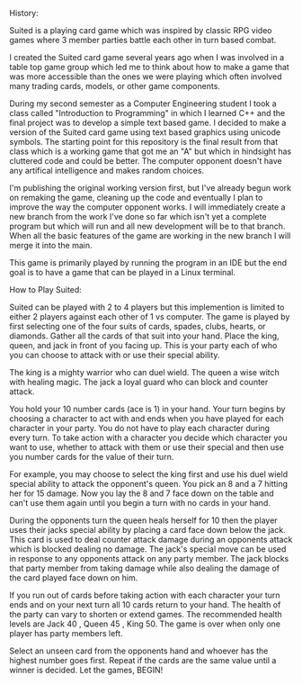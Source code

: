 History:

Suited is a playing card game which was inspired by classic RPG video games where 3 member parties battle each other in turn based combat.

I created the Suited card game several years ago when I was involved in a table top game group which led me to think about how to make a game that was more accessible than the ones we were playing which often involved many trading cards, models, or other game components.

During my second semester as a Computer Engineering student I took a class called "Introduction to Programming" in which I learned C++ and the final project was to develop a simple text based game. I decided to make a version of the Suited card game using text based graphics using unicode symbols. The starting point for this repository is the final result from that class which is a working game that got me an "A" but which in hindsight has cluttered code and could be better. The computer opponent doesn't have any artifical intelligence and makes random choices.

I'm publishing the original working version first, but I've already begun work on remaking the game, cleaning up the code and eventually I plan to improve the way the computer opponent works. I will immediately create a new branch from the work I've done so far which isn't yet a complete program but which will run and all new development will be to that branch. When all the basic features of the game are working in the new branch I will merge it into the main.

This game is primarily played by running the program in an IDE but the end goal is to have a game that can be played in a Linux terminal.



How to Play Suited:

Suited can be played with 2 to 4 players but this implemention is limited to either 2 players against each other of 1 vs computer.
The game is played by first selecting one of the four suits of cards, spades, clubs, hearts, or diamonds. Gather all the cards of that suit into your hand. Place the king, queen, and jack in front of you facing up. This is your party each of who you can choose to attack with or use their special ability.

The king is a mighty warrior who can duel wield.
The queen a wise witch with healing magic.
The jack a loyal guard who can block and counter attack.

You hold your 10 number cards (ace is 1) in your hand. Your turn begins by choosing a character to act with and ends when you have played for each character in your party.
You do not have to play each character during every turn.
To take action with a character you decide which character you want to use, whether to attack with them or use their special and then use you number cards for the value of their turn.

For example, you may choose to select the king first and use his duel wield special ability to attack the opponent's queen.
You pick an 8 and a 7 hitting her for 15 damage. 
Now you lay the 8 and 7 face down on the table and can't use them again until you begin a turn with no cards in your hand.

During the opponents turn the queen heals herself for 10 then the player uses their jacks special ability by placing a card face down below the jack.
This card is used to deal counter attack damage during an opponents attack which is blocked dealing no damage.
The jack's special move can be used in response to any opponents attack on any party member.
The jack blocks that party member from taking damage while also dealing the damage of the card played face down on him.

If you run out of cards before taking action with each character your turn ends and on your next turn all 10 cards return to your hand.
The health of the party can vary to shorten or extend games. The recommended health levels are Jack 40 , Queen 45 , King 50. 
The game is over when only one player has party members left.

Select an unseen card from the opponents hand and whoever has the highest number goes first.
Repeat if the cards are the same value until a winner is decided.
Let the games, BEGIN!
